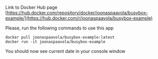 Link to Docker Hub page [https://hub.docker.com/repository/docker/joonaspaavola/busybox-example/](https://hub.docker.com/r/joonaspaavola/busybox-example)


Please, run the following commands to use this app

```
docker pull joonaspaavola/busybox-example:latest
docker run -it joonaspaavola/busybox-example
```

You should now see current date in your console window
